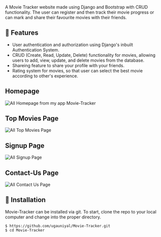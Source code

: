 A Movie Tracker website made using Django and Bootstrap with CRUD functionality. The user can register and then track their movie progress or can mark and share their favourite movies with their friends.

## 🚀 Features
- User authentication and authorization using Django's inbuilt Authentication System.
- CRUD (Create, Read, Update, Delete) functionality for movies, allowing users to add, view, update, and delete movies from the database.
- Shareing feature to share your profile with your friends.
- Rating system for movies, so that user can select the best movie according to other's experience.


## Homepage
![All Homepage from my app Movie-Tracker](https://cdn.discordapp.com/attachments/438420692007125031/1154888844932546722/movie-tracker.png)

## Top Movies Page
![All Top Movies Page](https://cdn.discordapp.com/attachments/438420692007125031/1154889255978537111/movies-page.png)

## Signup Page
![All Signup Page](https://cdn.discordapp.com/attachments/438420692007125031/1154889256230199317/signup.png)

## Contact-Us Page
![All Contact Us Page](https://cdn.discordapp.com/attachments/438420692007125031/1154889256490258535/contact-us.png)


## 📖 Installation
Movie-Tracker can be installed via git. To start, clone the repo to your local computer and change into the proper directory.

```
$ https://github.com/ugauniyal/Movie-Tracker.git
$ cd Movie-Tracker
```
